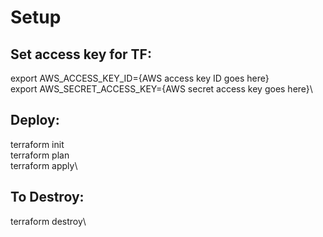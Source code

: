 # Setup
## Set access key for TF:
export AWS_ACCESS_KEY_ID={AWS access key ID goes here}\
export AWS_SECRET_ACCESS_KEY={AWS secret access key goes here}\

## Deploy:
terraform init\
terraform plan\
terraform apply\

## To Destroy:
terraform destroy\
